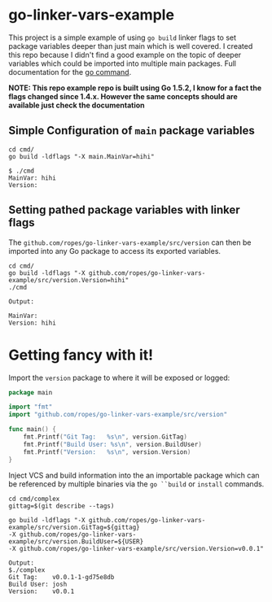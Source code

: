 # go-linker-vars-example
This project is a simple example of using `go build` linker flags to set package variables deeper than just main which is well covered. I created this repo because I didn't find a good example on the topic of deeper variables which could be imported into multiple main packages. Full documentation for the [go command](https://golang.org/cmd/go/).

**NOTE: This repo example repo is built using Go 1.5.2, I know for a fact the flags changed since 1.4.x. However the same concepts should are available just check the documentation**

## Simple Configuration of `main` package variables
```
cd cmd/
go build -ldflags "-X main.MainVar=hihi"

$ ./cmd
MainVar: hihi
Version: 
```

## Setting pathed package variables with linker flags
The `github.com/ropes/go-linker-vars-example/src/version` can then be imported into any Go package to access its exported variables.
```
cd cmd/
go build -ldflags "-X github.com/ropes/go-linker-vars-example/src/version.Version=hihi"
./cmd

Output:

MainVar: 
Version: hihi
```

# Getting fancy with it!
Import the `version` package to where it will be exposed or logged:
```go
package main

import "fmt"
import "github.com/ropes/go-linker-vars-example/src/version"

func main() {
	fmt.Printf("Git Tag:   %s\n", version.GitTag)
	fmt.Printf("Build User: %s\n", version.BuildUser)
	fmt.Printf("Version:   %s\n", version.Version)
}
```

Inject VCS and build information into the an importable package which can be referenced by multiple binaries via the `go ``build` or `install` commands. 
```
cd cmd/complex
gittag=$(git describe --tags)

go build -ldflags "-X github.com/ropes/go-linker-vars-example/src/version.GitTag=${gittag} 
-X github.com/ropes/go-linker-vars-example/src/version.BuildUser=${USER} 
-X github.com/ropes/go-linker-vars-example/src/version.Version=v0.0.1"

Output:
$./complex 
Git Tag:    v0.0.1-1-gd75e8db
Build User: josh
Version:    v0.0.1
```

